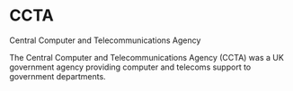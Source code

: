 # CCTA


Central Computer and Telecommunications Agency

The Central Computer and Telecommunications Agency (CCTA) was a UK
government agency providing computer and telecoms support to government
departments.


